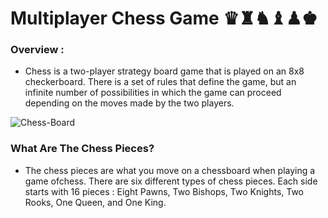 # Multiplayer Chess Game ♛♜♞♝♟♚
### Overview :
- Chess is a two-player strategy board game that is played on an 8x8 checkerboard. There is a
set of rules that define the game, but an infinite number of possibilities in which the game
can proceed depending on the moves made by the two players.


![Chess-Board](https://user-images.githubusercontent.com/100460439/201519765-b6552291-f411-4af1-8776-5c5f22567699.png)

### What Are The Chess Pieces?
- The chess pieces are what you move on a chessboard when playing a game ofchess. There are six different types of chess pieces. Each side starts with 16 pieces : Eight Pawns, Two Bishops, Two Knights, Two Rooks, One Queen, and One King.
